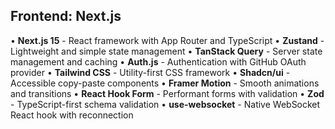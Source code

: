 ## Frontend: Next.js

• **Next.js 15** - React framework with App Router and TypeScript
• **Zustand** - Lightweight and simple state management
• **TanStack Query** - Server state management and caching
• **Auth.js** - Authentication with GitHub OAuth provider
• **Tailwind CSS** - Utility-first CSS framework
• **Shadcn/ui** - Accessible copy-paste components
• **Framer Motion** - Smooth animations and transitions
• **React Hook Form** - Performant forms with validation
• **Zod** - TypeScript-first schema validation
• **use-websocket** - Native WebSocket React hook with reconnection
